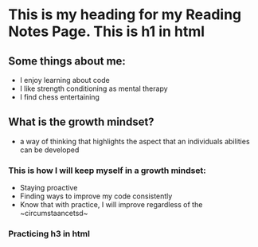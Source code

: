 # This is my heading for my Reading Notes Page. This is h1 in html

## Some things about me:

* I enjoy learning about code 
* I like strength conditioning as mental therapy 
* I find chess entertaining  

## What is the growth mindset?

- a way of thinking that highlights the aspect that an individuals abilities can be developed
 
### This is how I will keep myself in a growth mindset:

- Staying proactive 
- Finding ways to improve my code consistently 
- Know that with practice, I will improve regardless of the ~circumstaancetsd~



### Practicing h3 in html



